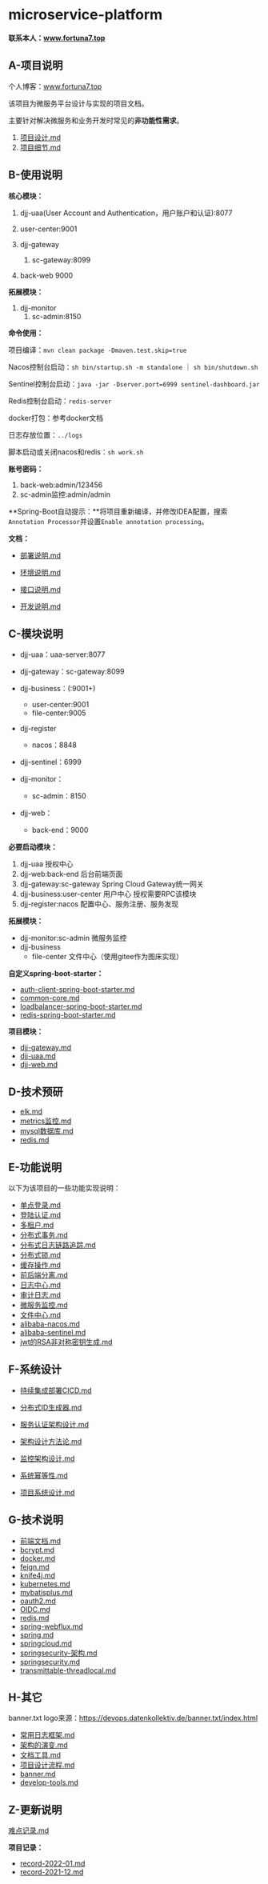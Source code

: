 # microservice-platform

**联系本人：www.fortuna7.top**

## A-项目说明

个人博客：www.fortuna7.top

该项目为微服务平台设计与实现的项目文档。

主要针对解决微服务和业务开发时常见的**非功能性需求**。

1.  [项目设计.md](a-introduction/项目设计.md) 
2.  [项目细节.md](a-introduction/项目细节.md) 

##  B-使用说明

**核心模块：**

1. djj-uaa(User Account and Authentication，用户账户和认证):8077
2. user-center:9001
3. djj-gateway
   1. sc-gateway:8099

4. back-web 9000

**拓展模块：**

1. djj-monitor
   1. sc-admin:8150

**命令使用：**

项目编译：`mvn clean package -Dmaven.test.skip=true`

Nacos控制台启动：`sh bin/startup.sh -m standalone`  ｜ `sh bin/shutdown.sh`

Sentinel控制台启动：`java -jar -Dserver.port=6999 sentinel-dashboard.jar`

Redis控制台启动：`redis-server`

docker打包：参考docker文档

日志存放位置：`../logs`

脚本启动或关闭nacos和redis：`sh work.sh`

**账号密码：**

1. back-web:admin/123456
2. sc-admin监控:admin/admin

**Spring-Boot自动提示：**将项目重新编译，并修改IDEA配置，搜索`Annotation Processor`并设置`Enable annotation processing`。

**文档：**

-  [部署说明.md](b-usage/部署说明.md) 

-  [环境说明.md](b-usage/环境说明.md) 
-  [接口说明.md](b-usage/接口说明.md) 
-  [开发说明.md](b-usage/开发说明.md) 

## C-模块说明

- djj-uaa：uaa-server:8077
- djj-gateway：sc-gateway:8099
- djj-business：(:9001+)
  - user-center:9001
  - file-center:9005
- djj-register
  - nacos：8848
- djj-sentinel：6999
- djj-monitor：
  - sc-admin：8150

- djj-web：
  - back-end：9000

**必要启动模块：**

1. djj-uaa 授权中心
2. djj-web:back-end 后台前端页面
3. djj-gateway:sc-gateway Spring Cloud Gateway统一网关
4. djj-business:user-center 用户中心 授权需要RPC该模块
5. djj-register:nacos 配置中心、服务注册、服务发现

**拓展模块：**

- djj-monitor:sc-admin 微服务监控
- djj-business
  - file-center 文件中心（使用gitee作为图床实现）

**自定义spring-boot-starter：**

-  [auth-client-spring-boot-starter.md](c-module/自定义spring-boot-starter/auth-client-spring-boot-starter.md) 
-  [common-core.md](c-module/自定义spring-boot-starter/common-core.md) 
-  [loadbalancer-spring-boot-starter.md](c-module/自定义spring-boot-starter/loadbalancer-spring-boot-starter.md) 
-  [redis-spring-boot-starter.md](c-module/自定义spring-boot-starter/redis-spring-boot-starter.md) 

**项目模块：**

-  [djj-gateway.md](c-module/djj-gateway.md) 
-  [djj-uaa.md](c-module/djj-uaa.md) 
-  [djj-web.md](c-module/djj-web.md) 

## D-技术预研

-  [elk.md](d-pre-research/elk.md) 
-  [metrics监控.md](d-pre-research/metrics监控.md) 
-  [mysql数据库.md](d-pre-research/mysql数据库.md) 
-  [redis.md](d-pre-research/redis.md) 

## E-功能说明

以下为该项目的一些功能实现说明：

-  [单点登录.md](e-function/单点登录.md) 
-  [登陆认证.md](e-function/登陆认证.md) 
-  [多租户.md](e-function/多租户.md) 
-  [分布式事务.md](e-function/分布式事务.md) 
-  [分布式日志链路追踪.md](e-function/分布式日志链路追踪.md) 
-  [分布式锁.md](e-function/分布式锁.md) 
-  [缓存操作.md](e-function/缓存操作.md) 
-  [前后端分离.md](e-function/前后端分离.md) 
-  [日志中心.md](e-function/日志中心.md) 
-  [审计日志.md](e-function/审计日志.md) 
-  [微服务监控.md](e-function/微服务监控.md) 
-  [文件中心.md](e-function/文件中心.md) 
-  [alibaba-nacos.md](e-function/alibaba-nacos.md) 
-  [alibaba-sentinel.md](e-function/alibaba-sentinel.md) 
-  [jwt的RSA非对称密钥生成.md](e-function/jwt的RSA非对称密钥生成.md) 

## F-系统设计

-  [持续集成部署CICD.md](f-system-design/持续集成部署CICD.md) 
-  [分布式ID生成器.md](f-system-design/分布式ID生成器.md) 

-  [服务认证架构设计.md](f-system-design/服务认证架构设计.md) 
-  [架构设计方法论.md](f-system-design/架构设计方法论.md) 
-  [监控架构设计.md](f-system-design/监控架构设计.md) 
-  [系统幂等性.md](f-system-design/系统幂等性.md) 
-  [项目系统设计.md](f-system-design/项目系统设计.md) 

## G-技术说明

-  [前端文档.md](g-technology/前端文档.md) 
-  [bcrypt.md](g-technology/bcrypt.md) 
-  [docker.md](g-technology/docker.md) 
-  [feign.md](g-technology/feign.md) 
-  [knife4j.md](g-technology/knife4j.md) 
-  [kubernetes.md](g-technology/kubernetes.md) 
-  [mybatisplus.md](g-technology/mybatisplus.md) 
-  [oauth2.md](g-technology/oauth2.md) 
-  [OIDC.md](g-technology/OIDC.md) 
-  [redis.md](g-technology/redis.md) 
-  [spring-webflux.md](g-technology/spring-webflux.md) 
-  [spring.md](g-technology/spring.md) 
-  [springcloud.md](g-technology/springcloud.md) 
-  [springsecurity-架构.md](g-technology/springsecurity-架构.md) 
-  [springsecurity.md](g-technology/springsecurity.md) 
-  [transmittable-threadlocal.md](g-technology/transmittable-threadlocal.md) 

## H-其它

banner.txt logo来源：https://devops.datenkollektiv.de/banner.txt/index.html

-  [常用日志框架.md](h-other/常用日志框架.md) 
-  [架构的演变.md](h-other/架构的演变.md) 
-  [文档工具.md](h-other/文档工具.md) 
-  [项目设计流程.md](h-other/项目设计流程.md) 
-  [banner.md](h-other/banner.md) 
-  [develop-tools.md](h-other/develop-tools.md) 

## Z-更新说明

 [难点记录.md](z-project-daily/issue/难点记录.md) 

**项目记录：**

-  [record-2022-01.md](z-project-daily/record-2022-01.md) 
-  [record-2021-12.md](z-project-daily/record-2021-12.md) 
